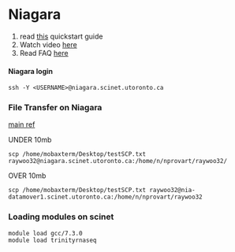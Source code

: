 # Niagara 

1. read [this](https://docs.scinet.utoronto.ca/index.php/Niagara_Quickstart) quickstart guide 
2. Watch video [here](https://support.scinet.utoronto.ca/education/go.php/370/content.php/cid/1383/ib/1//p_course/370)
3. Read FAQ [here](https://docs.scinet.utoronto.ca/index.php/FAQ)


#### Niagara login 
```
ssh -Y <USERNAME>@niagara.scinet.utoronto.ca
```

### File Transfer on Niagara 
[main ref](https://docs.scinet.utoronto.ca/index.php/Data_Management#Moving_data) 

UNDER 10mb
```
scp /home/mobaxterm/Desktop/testSCP.txt raywoo32@niagara.scinet.utoronto.ca:/home/n/nprovart/raywoo32/
```

OVER 10mb
```
scp /home/mobaxterm/Desktop/testSCP.txt raywoo32@nia-datamover1.scinet.utoronto.ca:/home/n/nprovart/raywoo32
```

### Loading modules on scinet
```
module load gcc/7.3.0
module load trinityrnaseq
```

